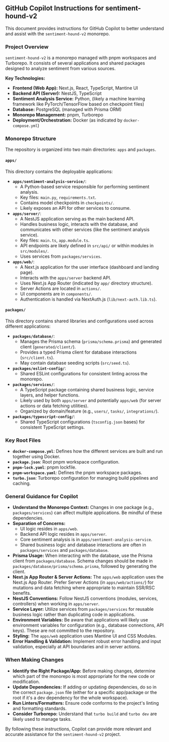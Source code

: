 ## GitHub Copilot Instructions for sentiment-hound-v2

This document provides instructions for GitHub Copilot to better understand and assist with the `sentiment-hound-v2` monorepo.

### Project Overview

`sentiment-hound-v2` is a monorepo managed with pnpm workspaces and Turborepo. It consists of several applications and shared packages designed to analyze sentiment from various sources.

**Key Technologies:**

- **Frontend (Web App):** Next.js, React, TypeScript, Mantine UI
- **Backend API (Server):** NestJS, TypeScript
- **Sentiment Analysis Service:** Python, (likely a machine learning framework like PyTorch/TensorFlow based on checkpoint files)
- **Database:** PostgreSQL (managed with Prisma ORM)
- **Monorepo Management:** pnpm, Turborepo
- **Deployment/Orchestration:** Docker (as indicated by `docker-compose.yml`)

### Monorepo Structure

The repository is organized into two main directories: `apps` and `packages`.

#### `apps/`

This directory contains the deployable applications:

- **`apps/sentiment-analysis-service/`**:
  - A Python-based service responsible for performing sentiment analysis.
  - Key files: `main.py`, `requirements.txt`.
  - Contains model checkpoints in `checkpoints/`.
  - Likely exposes an API for other services to consume.
- **`apps/server/`**:
  - A NestJS application serving as the main backend API.
  - Handles business logic, interacts with the database, and communicates with other services (like the sentiment analysis service).
  - Key files: `main.ts`, `app.module.ts`.
  - API endpoints are likely defined in `src/api/` or within modules in `src/modules/`.
  - Uses services from `packages/services`.
- **`apps/web/`**:
  - A Next.js application for the user interface (dashboard and landing page).
  - Interacts with the `apps/server` backend API.
  - Uses Next.js App Router (indicated by `app/` directory structure).
  - Server Actions are located in `actions/`.
  - UI components are in `components/`.
  - Authentication is handled via NextAuth.js (`lib/next-auth.lib.ts`).

#### `packages/`

This directory contains shared libraries and configurations used across different applications:

- **`packages/database/`**:
  - Manages the Prisma schema (`prisma/schema.prisma`) and generated client (`generated/client/`).
  - Provides a typed Prisma client for database interactions (`src/client.ts`).
  - May contain database seeding scripts (`src/seed.ts`).
- **`packages/eslint-config/`**:
  - Shared ESLint configurations for consistent linting across the monorepo.
- **`packages/services/`**:
  - A TypeScript package containing shared business logic, service layers, and helper functions.
  - Likely used by both `apps/server` and potentially `apps/web` (for server actions or data fetching utilities).
  - Organized by domain/feature (e.g., `users/`, `tasks/`, `integrations/`).
- **`packages/typescript-config/`**:
  - Shared TypeScript configurations (`tsconfig.json` bases) for consistent TypeScript settings.

### Key Root Files

- **`docker-compose.yml`**: Defines how the different services are built and run together using Docker.
- **`package.json`**: Root pnpm workspace configuration.
- **`pnpm-lock.yaml`**: pnpm lockfile.
- **`pnpm-workspace.yaml`**: Defines the pnpm workspace packages.
- **`turbo.json`**: Turborepo configuration for managing build pipelines and caching.

### General Guidance for Copilot

- **Understand the Monorepo Context:** Changes in one package (e.g., `packages/services`) can affect multiple applications. Be mindful of these dependencies.
- **Separation of Concerns:**
  - UI logic resides in `apps/web`.
  - Backend API logic resides in `apps/server`.
  - Core sentiment analysis is in `apps/sentiment-analysis-service`.
  - Shared business logic and database interactions are often in `packages/services` and `packages/database`.
- **Prisma Usage:** When interacting with the database, use the Prisma client from `packages/database`. Schema changes should be made in `packages/database/prisma/schema.prisma`, followed by generating the client.
- **Next.js App Router & Server Actions:** The `apps/web` application uses the Next.js App Router. Prefer Server Actions (in `apps/web/actions/`) for mutations and data fetching where appropriate to maintain SSR/RSC benefits.
- **NestJS Conventions:** Follow NestJS conventions (modules, services, controllers) when working in `apps/server`.
- **Service Layer:** Utilize services from `packages/services` for reusable business logic rather than duplicating code in applications.
- **Environment Variables:** Be aware that applications will likely use environment variables for configuration (e.g., database connections, API keys). These are not committed to the repository.
- **Styling:** The `apps/web` application uses Mantine UI and CSS Modules.
- **Error Handling & Validation:** Implement robust error handling and input validation, especially at API boundaries and in server actions.

### When Making Changes

- **Identify the Right Package/App:** Before making changes, determine which part of the monorepo is most appropriate for the new code or modification.
- **Update Dependencies:** If adding or updating dependencies, do so in the correct `package.json` file (either for a specific app/package or the root if it's a dev dependency for the whole workspace).
- **Run Linters/Formatters:** Ensure code conforms to the project's linting and formatting standards.
- **Consider Turborepo:** Understand that `turbo build` and `turbo dev` are likely used to manage tasks.

By following these instructions, Copilot can provide more relevant and accurate assistance for the `sentiment-hound-v2` project.
